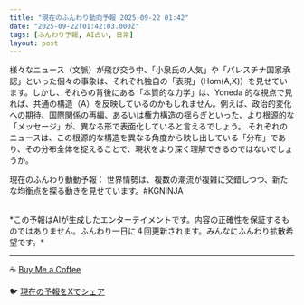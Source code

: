 ```yaml
---
title: "現在のふんわり動向予報 2025-09-22 01:42"
date: "2025-09-22T01:42:03.000Z"
tags: [ふんわり予報, AI占い, 日常]
layout: post
---
```


様々なニュース（文脈）が飛び交う中、「小泉氏の人気」や「パレスチナ国家承認」といった個々の事象は、それぞれ独自の「表現」（Hom(A,X)）を見せています。しかし、それらの背後にある「本質的な力学」は、Yoneda 的な視点で見れば、共通の構造（A）を反映しているのかもしれません。例えば、政治的変化への期待、国際関係の再編、あるいは権力構造の揺らぎといった、より根源的な「メッセージ」が、異なる形で表面化していると言えるでしょう。  それぞれのニュースは、この根源的な構造を異なる角度から映し出している「分布」であり、その分布全体を捉えることで、現状をより深く理解できるのではないでしょうか。


現在のふんわり動動予報：
世界情勢は、複数の潮流が複雑に交錯しつつ、新たな均衡点を探る動きを見せています。#KGNINJA

<br>
*この予報はAIが生成したエンターテイメントです。内容の正確性を保証するものではありません。ふんわり一日に４回更新されます。みんなにふんわり拡散希望です。*

---
☕️ [Buy Me a Coffee](https://www.buymeacoffee.com/kgninja)

🐦 [現在の予報をXでシェア](https://twitter.com/intent/tweet?text=%E7%8F%BE%E5%9C%A8%E3%81%AE%E3%81%B5%E3%82%93%E3%82%8F%E3%82%8A%E4%BA%88%E5%A0%B1%3A%20%E3%80%8C%E6%A7%98%E3%80%85%E3%81%AA%E3%83%8B%E3%83%A5%E3%83%BC%E3%82%B9%EF%BC%88%E6%96%87%E8%84%88%EF%BC%89%E3%81%8C%E9%A3%9B%E3%81%B3%E4%BA%A4%E3%81%86%E4%B8%AD%E3%80%81%E3%80%8C%E5%B0%8F%E6%B3%89%E6%B0%8F%E3%81%AE%E4%BA%BA%E6%B0%97%E3%80%8D%E3%82%84%E3%80%8C%E3%83%91%E3%83%AC%E3%82%B9%E3%83%81%E3%83%8A%E5%9B%BD%E5%AE%B6%E6%89%BF%E8%AA%8D%E3%80%8D%E3%81%A8%E3%81%84%E3%81%A3%E3%81%9F%E5%80%8B%E3%80%85%E3%81%AE%E4%BA%8B%E8%B1%A1%E3%81%AF%E3%80%81%E3%81%9D%E3%82%8C%E3%81%9E%E3%82%8C%E7%8B%AC%E8%87%AA%E3%81%AE%E3%80%8C%E8%A1%A8%E7%8F%BE%E3%80%8D%EF%BC%88Hom(A%2CX)%EF%BC%89%E3%82%92%E8%A6%8B%E3%81%9B%E3%81%A6%E3%81%84%E3%81%BE%E3%81%99%E3%80%82%E3%80%8D%23KGNINJA%20%E7%B6%9A%E3%81%8D%E3%81%AF%E3%83%96%E3%83%AD%E3%82%B0%E3%81%A7%EF%BC%81%F0%9F%91%87&url=https%3A%2F%2Fkg-ninja.github.io%2FFunwariyoso%2F)
